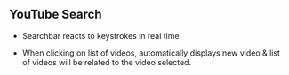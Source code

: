 ## YouTube Search
- Searchbar reacts to keystrokes in real time

- When clicking on list of videos, automatically displays new video & list of
videos will be related to the video selected.

